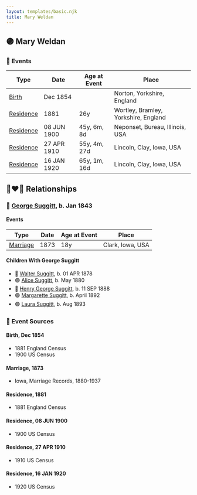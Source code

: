```yaml
---
layout: templates/basic.njk
title: Mary Weldan
---
```

## 🟣 Mary Weldan

### 📆 Events

Type | Date | Age at Event | Place
------ | ------ | ------ | ------
[Birth](#event-event-3) | Dec 1854 |  | Norton, Yorkshire, England
[Residence](#event-event-0) | 1881 | 26y | Wortley, Bramley, Yorkshire, England
[Residence](#event-event-1) | 08 JUN 1900 | 45y, 6m, 8d | Neponset, Bureau, Illinois, USA
[Residence](#event-event-2) | 27 APR 1910 | 55y, 4m, 27d | Lincoln, Clay, Iowa, USA
[Residence](#event-event-3) | 16 JAN 1920 | 65y, 1m, 16d | Lincoln, Clay, Iowa, USA

## 👩‍❤️‍👨 Relationships

### 🔵 [George Suggitt](/people/4/48171276), b. Jan 1843

#### Events

Type | Date | Age at Event | Place
------ | ------ | ------ | ------
[Marriage](#event-family-0-event-0) | 1873 | 18y | Clark, Iowa, USA
#### Children With George Suggitt
* 🔵 [Walter Suggitt](/people/4/45804510), b. 01 APR 1878
* 🟣 [Alice Suggitt](/people/9/95727407), b. May 1880
* 🔵 [Henry George Suggitt](/people/7/7271894), b. 11 SEP 1888
* 🟣 [Margarette Suggitt](/people/6/62628030), b. April 1892
* 🟣 [Laura Suggitt](/people/9/99639932), b. Aug 1893
### 📰 Event Sources

#### <a id="event-event-3"></a> Birth, Dec 1854
* 1881 England Census
* 1900 US Census

#### <a id="event-family-0-event-0"></a> Marriage, 1873
* Iowa, Marriage Records, 1880-1937

#### <a id="event-event-0"></a> Residence, 1881
* 1881 England Census

#### <a id="event-event-1"></a> Residence, 08 JUN 1900
* 1900 US Census

#### <a id="event-event-2"></a> Residence, 27 APR 1910
* 1910 US Census
#### <a id="event-event-3"></a> Residence, 16 JAN 1920
* 1920 US Census
